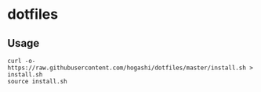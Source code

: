 # dotfiles

## Usage

```
curl -o- https://raw.githubusercontent.com/hogashi/dotfiles/master/install.sh > install.sh
source install.sh
```

